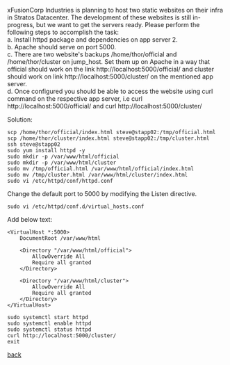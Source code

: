 xFusionCorp Industries is planning to host two static websites on their infra in Stratos Datacenter. The development of these websites is still in-progress, but we want to get the servers ready. Please perform the following steps to accomplish the task:  
a. Install httpd package and dependencies on app server 2.  
b. Apache should serve on port 5000.  
c. There are two website's backups /home/thor/official and /home/thor/cluster on jump_host. Set them up on Apache in a way that official should work on the link http://localhost:5000/official/ and cluster should work on link http://localhost:5000/cluster/ on the mentioned app server.  
d. Once configured you should be able to access the website using curl command on the respective app server, i.e curl http://localhost:5000/official/ and curl http://localhost:5000/cluster/  

Solution:  
```
scp /home/thor/official/index.html steve@stapp02:/tmp/official.html
scp /home/thor/cluster/index.html steve@stapp02:/tmp/cluster.html
ssh steve@stapp02
sudo yum install httpd -y
sudo mkdir -p /var/www/html/official
sudo mkdir -p /var/www/html/cluster
sudo mv /tmp/official.html /var/www/html/official/index.html
sudo mv /tmp/cluster.html /var/www/html/cluster/index.html
sudo vi /etc/httpd/conf/httpd.conf
```
Change the default port to 5000 by modifying the Listen directive.  
```
sudo vi /etc/httpd/conf.d/virtual_hosts.conf
```
Add below text:  
```
<VirtualHost *:5000>
    DocumentRoot /var/www/html

    <Directory "/var/www/html/official">
        AllowOverride All
        Require all granted
    </Directory>

    <Directory "/var/www/html/cluster">
        AllowOverride All
        Require all granted
    </Directory>
</VirtualHost>
```
```
sudo systemctl start httpd
sudo systemctl enable httpd
sudo systemctl status httpd
curl http://localhost:5000/cluster/
exit
```
[back](https://github.com/MederD/Kodekloud-Engineer-Tasks) 
